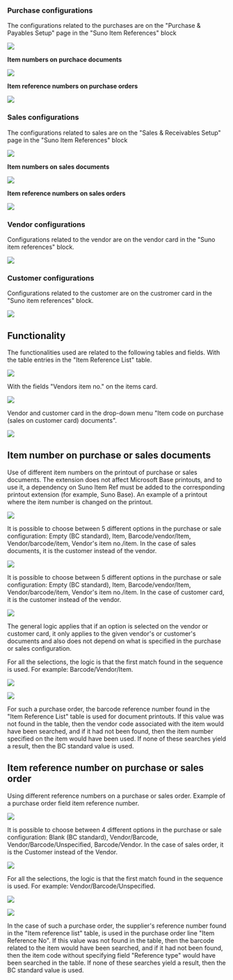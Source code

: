 ### Purchase configurations

The configurations related to the purchases are on the "Purchase & Payables Setup" page in the "Suno Item References" block

![][1]


**Item numbers on purchace documents**

![][2]


**Item reference numbers on purchase orders**

![][3]

### Sales configurations

The configurations related to sales are on the "Sales & Receivables Setup" page in the "Suno Item References" block

![][4]


**Item numbers on sales documents**

![][5]


**Item reference numbers on sales orders**

![][6]

### Vendor configurations

Configurations related to the vendor are on the vendor card in the "Suno item references" block.

![][7]

### Customer configurations

Configurations related to the customer are on the custromer card in the "Suno item references" block.

![][8]

## Functionality

The functionalities used are related to the following tables and fields. With the table entries in the "Item Reference List" table.

![][9]

With the fields "Vendors item no." on the items card.

![][10]

Vendor and customer card in the drop-down menu "Item code on purchase (sales on customer card) documents".

![][11]

## Item number on purchase or sales documents 

Use of different item numbers on the printout of purchase or sales documents. The extension does not affect Microsoft Base printouts, and to use it, a dependency on Suno Item Ref must be added to the corresponding printout extension (for example, Suno Base). An example of a printout where the item number is changed on the printout.

![][12]

It is possible to choose between 5 different options in the purchase or sale configuration: Empty (BC standard), Item, Barcode/vendor/Item, Vendor/barcode/item, Vendor\'s item no./item. In the case of sales documents, it is the customer instead of the vendor.

![][13]

It is possible to choose between 5 different options in the purchase or sale configuration: Empty (BC standard), Item, Barcode/vendor/Item, Vendor/barcode/item, Vendor\'s item no./item. In the case of customer card, it is the customer instead of the vendor.

![][14]

The general logic applies that if an option is selected on the vendor or customer card, it only applies to the given vendor's or customer's documents and also does not depend on what is specified in the purchase or sales configuration.

For all the selections, the logic is that the first match found in the sequence is used. For example: Barcode/Vendor/Item.

![][15]

![][16]

For such a purchase order, the barcode reference number found in the "Item Reference List" table is used for document printouts. If this value was not found in the table, then the vendor code associated with the item would have been searched, and if it had not been found, then the item number specified on the item would have been used. If none of these searches yield a result, then the BC standard value is used.

## Item reference number on purchase or sales order 

Using different reference numbers on a purchase or sales order. Example of a purchase order field item reference number.

![][17]

It is possible to choose between 4 different options in the purchase or sale configuration: Blank (BC standard), Vendor/Barcode, Vendor/Barcode/Unspecified, Barcode/Vendor. In the case of sales order, it is the Customer instead of the Vendor.

![][18]

For all the selections, the logic is that the first match found in the sequence is used. For example: Vendor/Barcode/Unspecified.

![][19]

![][20]

In the case of such a purchase order, the supplier's reference number found in the "Item reference list" table, is used in the purchase order line "Item Reference No". If this value was not found in the table, then the barcode related to the item would have been searched, and if it had not been found, then the item code without specifying field "Reference type" would have been searched in the table. If none of these searches yield a result, then the BC standard value is used.

  [1]: ./media/image1eng.png
  [2]: ./media/image2eng.png
  [3]: ./media/image3eng.png
  [4]: ./media/image4eng.png
  [5]: ./media/image5eng.png
  [6]: ./media/image6eng.png
  [7]: ./media/image7eng.png
  [8]: ./media/image8eng.png
  [9]: ./media/image9eng.png
  [10]: ./media/image10eng.png
  [11]: ./media/image11eng.png
  [12]: ./media/image12eng.png
  [13]: ./media/image13eng.png
  [14]: ./media/image14eng.png
  [15]: ./media/image15eng.png
  [16]: ./media/image16eng.png
  [17]: ./media/image17eng.png
  [18]: ./media/image18eng.png
  [19]: ./media/image19eng.png
  [20]: ./media/image20eng.png